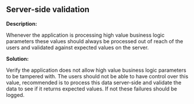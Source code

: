 
Server-side validation
-------

**Description:**

Whenever the application is processing high value business logic parameters these values should always be processed out of reach of the users and validated against expected values on the server.


**Solution:**

Verify the application does not allow high value business logic parameters to be tampered with. The users should not be able to have control over this value, recommended is to process this data server-side and validate the data to see if it returns expected values. If not these failures should be logged.
